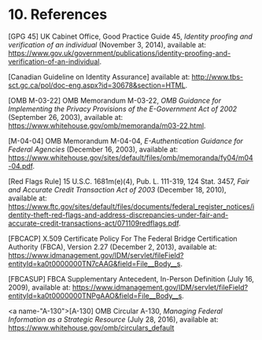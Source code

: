 <a name="references"></a>

# 10. References

<a name="gpg45"></a>[GPG 45] UK Cabinet Office, Good Practice Guide 45, *Identity proofing and verification of an individual* (November 3, 2014), available at: <https://www.gov.uk/government/publications/identity-proofing-and-verification-of-an-individual>.

<a name="canada"></a>[Canadian Guideline on Identity Assurance] available at: <http://www.tbs-sct.gc.ca/pol/doc-eng.aspx?id=30678&section=HTML>.

<a name="M-03-22"></a>[OMB M-03-22] OMB Memorandum M-03-22, *OMB Guidance for Implementing the Privacy Provisions of the E-Government Act of 2002* (September 26, 2003), available at: <https://www.whitehouse.gov/omb/memoranda/m03-22.html>.

<a name="M-04-04"></a>[M-04-04] OMB Memorandum M-04-04, *E-Authentication Guidance for Federal Agencies* (December 16, 2003), available at: <https://www.whitehouse.gov/sites/default/files/omb/memoranda/fy04/m04-04.pdf>.

<a name="rfr"></a>[Red Flags Rule] 15 U.S.C. 1681m(e)(4), Pub. L. 111-319, 124 Stat. 3457, *Fair and Accurate Credit Transaction Act of 2003* (December 18, 2010), available at: <https://www.ftc.gov/sites/default/files/documents/federal_register_notices/identity-theft-red-flags-and-address-discrepancies-under-fair-and-accurate-credit-transactions-act/071109redflags.pdf>.

<a name="fbcacp"></a>[FBCACP] X.509 Certificate Policy
For The Federal Bridge Certification Authority (FBCA), Version 2.27 (December 2, 2013), available at: <https://www.idmanagement.gov/IDM/servlet/fileField?entityId=ka0t0000000TN7cAAG&field=File__Body__s>.

<a name="fbcasup"></a>[FBCASUP] FBCA Supplementary Antecedent, In-Person Definition (July 16, 2009), available at: https://www.idmanagement.gov/IDM/servlet/fileField?entityId=ka0t0000000TNPgAAO&field=File__Body__s.

<a name-"A-130"></a>[A-130] OMB Circular A-130, *Managing Federal Information as a Strategic Resource* (July 28, 2016), available at: <https://www.whitehouse.gov/omb/circulars_default>
